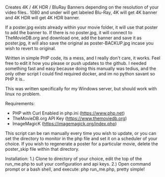 Creates 4K / 4K HDR / BluRay Banners depending on the resolution of your video files.. 1080 and under will get labeled Blu-Ray, 4K will get 4K banner and 4K HDR will get 4K HDR banner. 

If a poster.jpg exists already within your movie folder, it will use that poster to add the banner to. If there is no poster.jpg, it will connect to TheMovieDB.org and download one, add the banner and save it as poster.jpg, it will also save the original as poster-BACKUP.jpg incase you wish to revert to original.

Written in simple PHP code, its a mess, and I really don't care, it works. Feel free to edit it how you please or push updates to the github. I needed something fast and easy because doing this manually was tedius, and the only other script I could find required docker, and im no python savant so PHP it is.. 

This was written specifically for my Windows server, but should work with linux no problem.

Requirements:
* PHP with Curl Enabled in php.ini (https://www.php.net)
* TheMovieDB.org API Key (https://www.themoviedb.org)
* ImageMagicK (https://imagemagick.org/index.php)

This script can be ran manually every time you wish to update, or you can set the directory to monitor in the php file and set it on a scheduler of your choice. If you wish to regenerate a poster for a particular movie, delete the poster_skip file within that directory. 

Installation:
1.) Clone to directory of your choice, edit the top of the run_me.php to suit your configuration and api keys. 
2.) Open command prompt or a bash shell, and execute: php run_me.php, pretty simple!